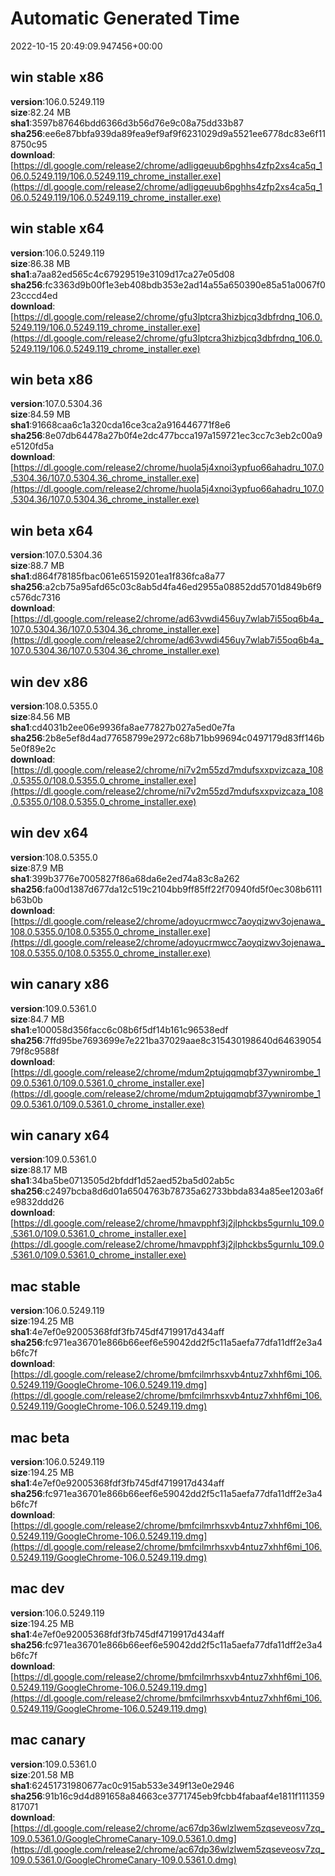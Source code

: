 # Automatic Generated Time
2022-10-15 20:49:09.947456+00:00

## win stable x86
**version**:106.0.5249.119  
**size**:82.24 MB  
**sha1**:3597b87646bdd6366d3b56d76e9c08a75dd33b87  
**sha256**:ee6e87bbfa939da89fea9ef9af9f6231029d9a5521ee6778dc83e6f118750c95  
**download**:[https://dl.google.com/release2/chrome/adligqeuub6pghhs4zfp2xs4ca5q_106.0.5249.119/106.0.5249.119_chrome_installer.exe](https://dl.google.com/release2/chrome/adligqeuub6pghhs4zfp2xs4ca5q_106.0.5249.119/106.0.5249.119_chrome_installer.exe)  

## win stable x64
**version**:106.0.5249.119  
**size**:86.38 MB  
**sha1**:a7aa82ed565c4c67929519e3109d17ca27e05d08  
**sha256**:fc3363d9b00f1e3eb408bdb353e2ad14a55a650390e85a51a0067f023cccd4ed  
**download**:[https://dl.google.com/release2/chrome/gfu3lptcra3hizbjcq3dbfrdnq_106.0.5249.119/106.0.5249.119_chrome_installer.exe](https://dl.google.com/release2/chrome/gfu3lptcra3hizbjcq3dbfrdnq_106.0.5249.119/106.0.5249.119_chrome_installer.exe)  

## win beta x86
**version**:107.0.5304.36  
**size**:84.59 MB  
**sha1**:91668caa6c1a320cda16ce3ca2a916446771f8e6  
**sha256**:8e07db64478a27b0f4e2dc477bcca197a159721ec3cc7c3eb2c00a9e5120fd5a  
**download**:[https://dl.google.com/release2/chrome/huola5j4xnoi3ypfuo66ahadru_107.0.5304.36/107.0.5304.36_chrome_installer.exe](https://dl.google.com/release2/chrome/huola5j4xnoi3ypfuo66ahadru_107.0.5304.36/107.0.5304.36_chrome_installer.exe)  

## win beta x64
**version**:107.0.5304.36  
**size**:88.7 MB  
**sha1**:d864f78185fbac061e65159201ea1f836fca8a77  
**sha256**:a2cb75a95afd65c03c8ab5d4fa46ed2955a08852dd5701d849b6f9c576dc7316  
**download**:[https://dl.google.com/release2/chrome/ad63vwdi456uy7wlab7i55oq6b4a_107.0.5304.36/107.0.5304.36_chrome_installer.exe](https://dl.google.com/release2/chrome/ad63vwdi456uy7wlab7i55oq6b4a_107.0.5304.36/107.0.5304.36_chrome_installer.exe)  

## win dev x86
**version**:108.0.5355.0  
**size**:84.56 MB  
**sha1**:cd4031b2ee06e9936fa8ae77827b027a5ed0e7fa  
**sha256**:2b8e5ef8d4ad77658799e2972c68b71bb99694c0497179d83ff146b5e0f89e2c  
**download**:[https://dl.google.com/release2/chrome/ni7v2m55zd7mdufsxxpvizcaza_108.0.5355.0/108.0.5355.0_chrome_installer.exe](https://dl.google.com/release2/chrome/ni7v2m55zd7mdufsxxpvizcaza_108.0.5355.0/108.0.5355.0_chrome_installer.exe)  

## win dev x64
**version**:108.0.5355.0  
**size**:87.9 MB  
**sha1**:399b3776e7005827f86a68da6e2ed74a83c8a262  
**sha256**:fa00d1387d677da12c519c2104bb9ff85ff22f70940fd5f0ec308b6111b63b0b  
**download**:[https://dl.google.com/release2/chrome/adoyucrmwcc7aoyqizwv3ojenawa_108.0.5355.0/108.0.5355.0_chrome_installer.exe](https://dl.google.com/release2/chrome/adoyucrmwcc7aoyqizwv3ojenawa_108.0.5355.0/108.0.5355.0_chrome_installer.exe)  

## win canary x86
**version**:109.0.5361.0  
**size**:84.7 MB  
**sha1**:e100058d356facc6c08b6f5df14b161c96538edf  
**sha256**:7ffd95be7693699e7e221ba37029aae8c315430198640d6463905479f8c9588f  
**download**:[https://dl.google.com/release2/chrome/mdum2ptujqqmqbf37ywnirombe_109.0.5361.0/109.0.5361.0_chrome_installer.exe](https://dl.google.com/release2/chrome/mdum2ptujqqmqbf37ywnirombe_109.0.5361.0/109.0.5361.0_chrome_installer.exe)  

## win canary x64
**version**:109.0.5361.0  
**size**:88.17 MB  
**sha1**:34ba5be0713505d2bfddf1d52aed52ba5d02ab5c  
**sha256**:c2497bcba8d6d01a6504763b78735a62733bbda834a85ee1203a6fe9832ddd26  
**download**:[https://dl.google.com/release2/chrome/hmavpphf3j2jlphckbs5gurnlu_109.0.5361.0/109.0.5361.0_chrome_installer.exe](https://dl.google.com/release2/chrome/hmavpphf3j2jlphckbs5gurnlu_109.0.5361.0/109.0.5361.0_chrome_installer.exe)  

## mac stable
**version**:106.0.5249.119  
**size**:194.25 MB  
**sha1**:4e7ef0e92005368fdf3fb745df4719917d434aff  
**sha256**:fc971ea36701e866b66eef6e59042dd2f5c11a5aefa77dfa11dff2e3a4b6fc7f  
**download**:[https://dl.google.com/release2/chrome/bmfcilmrhsxvb4ntuz7xhhf6mi_106.0.5249.119/GoogleChrome-106.0.5249.119.dmg](https://dl.google.com/release2/chrome/bmfcilmrhsxvb4ntuz7xhhf6mi_106.0.5249.119/GoogleChrome-106.0.5249.119.dmg)  

## mac beta
**version**:106.0.5249.119  
**size**:194.25 MB  
**sha1**:4e7ef0e92005368fdf3fb745df4719917d434aff  
**sha256**:fc971ea36701e866b66eef6e59042dd2f5c11a5aefa77dfa11dff2e3a4b6fc7f  
**download**:[https://dl.google.com/release2/chrome/bmfcilmrhsxvb4ntuz7xhhf6mi_106.0.5249.119/GoogleChrome-106.0.5249.119.dmg](https://dl.google.com/release2/chrome/bmfcilmrhsxvb4ntuz7xhhf6mi_106.0.5249.119/GoogleChrome-106.0.5249.119.dmg)  

## mac dev
**version**:106.0.5249.119  
**size**:194.25 MB  
**sha1**:4e7ef0e92005368fdf3fb745df4719917d434aff  
**sha256**:fc971ea36701e866b66eef6e59042dd2f5c11a5aefa77dfa11dff2e3a4b6fc7f  
**download**:[https://dl.google.com/release2/chrome/bmfcilmrhsxvb4ntuz7xhhf6mi_106.0.5249.119/GoogleChrome-106.0.5249.119.dmg](https://dl.google.com/release2/chrome/bmfcilmrhsxvb4ntuz7xhhf6mi_106.0.5249.119/GoogleChrome-106.0.5249.119.dmg)  

## mac canary
**version**:109.0.5361.0  
**size**:201.58 MB  
**sha1**:62451731980677ac0c915ab533e349f13e0e2946  
**sha256**:91b16c9d4d891658a84663ce3771745eb9fcbb4fabaaf4e1811f111359817071  
**download**:[https://dl.google.com/release2/chrome/ac67dp36wlzlwem5zqseveosv7zq_109.0.5361.0/GoogleChromeCanary-109.0.5361.0.dmg](https://dl.google.com/release2/chrome/ac67dp36wlzlwem5zqseveosv7zq_109.0.5361.0/GoogleChromeCanary-109.0.5361.0.dmg)  

